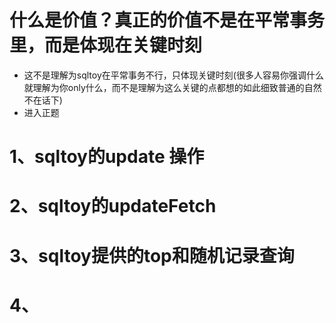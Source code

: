 # 什么是价值？真正的价值不是在平常事务里，而是体现在关键时刻
* 这不是理解为sqltoy在平常事务不行，只体现关键时刻(很多人容易你强调什么就理解为你only什么，而不是理解为这么关键的点都想的如此细致普通的自然不在话下)
* 进入正题

# 1、sqltoy的update 操作

# 2、sqltoy的updateFetch

# 3、sqltoy提供的top和随机记录查询

# 4、
